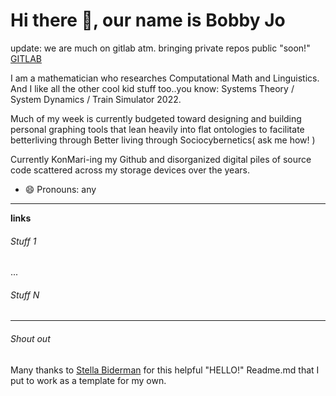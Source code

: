 # Hi there 👋, our name is Bobby Jo

update: we are much on gitlab atm. bringing private repos public "soon!"
[GITLAB](https://gitlab.com/bobsawey)

I am a mathematician who researches Computational Math and Linguistics.
And I like all the other cool kid stuff too..you know: Systems Theory / System Dynamics / Train Simulator 2022.

Much of my week is currently budgeted toward designing and building personal graphing tools that lean heavily into flat ontologies to facilitate betterliving through Better living through Sociocybernetics( ask me how! )

Currently KonMari-ing my Github and disorganized digital piles of source code scattered across my storage devices over the years.

- 😄 Pronouns: any

---

**links**

###### Stuff 1
...
###### Stuff N

---
###### Shout out
Many thanks to [Stella Biderman](https://github.com/StellaAthena/StellaAthena) for this helpful "HELLO!" Readme.md that I put to work as a template for my own.
